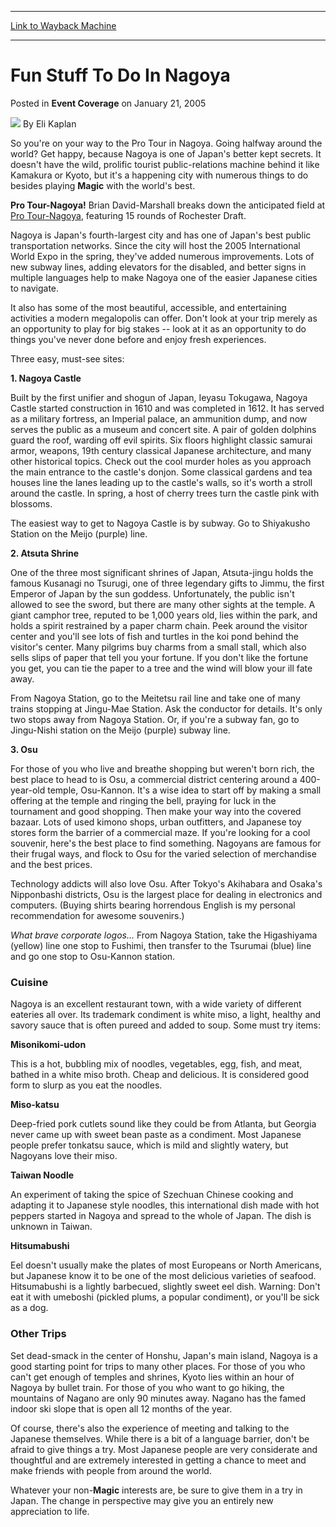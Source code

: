 
---
[Link to Wayback Machine](https://web.archive.org/web/20220118202036/https://magic.wizards.com/en/articles/archive/event-coverage/fun-stuff-do-nagoya-2005-01-21)

[_metadata_:author]:- "Eli Kaplan"
[_metadata_:description]:- "So you're on your way to the Pro Tour in Nagoya. Going halfway around the world? Get happy, because Nagoya is one of Japan's better kept secrets. It doesn't have the wild, prolific tourist public-relations machine behind it like Kamakura or Kyoto, but it's a happening city with numerous things to do besides playing Magic with the world's best. Pro Tour-Nagoya! Brian"
[_metadata_:generator]:- "Drupal 7 (http://drupal.org)"
[_metadata_:node]:- "545206"
[_metadata_:publish_date]:- "2005-01-21"
[_metadata_:source]:- "div-main-content"
[_metadata_:title]:- "Fun Stuff To Do In Nagoya"
[_metadata_:wayback_capture_timestamp]:- "2022-01-18 20:20:36"
[_metadata_:wayback_raw_url]:- "https://web.archive.org/web/20220118202036id_/https://magic.wizards.com/en/articles/archive/event-coverage/fun-stuff-do-nagoya-2005-01-21"
[_metadata_:wayback_url]:- "https://magic.wizards.com/en/articles/archive/event-coverage/fun-stuff-do-nagoya-2005-01-21"
---


Fun Stuff To Do In Nagoya
=========================



 Posted in **Event Coverage**
 on January 21, 2005 






![](https://media.magic.wizards.com/styles/auth_small/public/generic-avatar-150_133.png)
By Eli Kaplan












So you're on your way to the Pro Tour in Nagoya. Going halfway around the world? Get happy, because Nagoya is one of Japan's better kept secrets. It doesn't have the wild, prolific tourist public-relations machine behind it like Kamakura or Kyoto, but it's a happening city with numerous things to do besides playing **Magic** with the world's best.


**Pro Tour-Nagoya!**
 Brian David-Marshall breaks down the anticipated field at [Pro Tour-Nagoya](http://archive.wizards.com/Magic/Magazine/Article.aspx?x=mtgevent/ptnag05/preview), featuring 15 rounds of Rochester Draft.



Nagoya is Japan's fourth-largest city and has one of Japan's best public transportation networks. Since the city will host the 2005 International World Expo in the spring, they've added numerous improvements. Lots of new subway lines, adding elevators for the disabled, and better signs in multiple languages help to make Nagoya one of the easier Japanese cities to navigate.


It also has some of the most beautiful, accessible, and entertaining activities a modern megalopolis can offer. Don't look at your trip merely as an opportunity to play for big stakes -- look at it as an opportunity to do things you've never done before and enjoy fresh experiences.


Three easy, must-see sites:


**1. Nagoya Castle**  

Built by the first unifier and shogun of Japan, Ieyasu Tokugawa, Nagoya Castle started construction in 1610 and was completed in 1612. It has served as a military fortress, an Imperial palace, an ammunition dump, and now serves the public as a museum and concert site. A pair of golden dolphins guard the roof, warding off evil spirits. Six floors highlight classic samurai armor, weapons, 19th century classical Japanese architecture, and many other historical topics. Check out the cool murder holes as you approach the main entrance to the castle's donjon. Some classical gardens and tea houses line the lanes leading up to the castle's walls, so it's worth a stroll around the castle. In spring, a host of cherry trees turn the castle pink with blossoms. 


The easiest way to get to Nagoya Castle is by subway. Go to Shiyakusho Station on the Meijo (purple) line.


**2. Atsuta Shrine**  

One of the three most significant shrines of Japan, Atsuta-jingu holds the famous Kusanagi no Tsurugi, one of three legendary gifts to Jimmu, the first Emperor of Japan by the sun goddess. Unfortunately, the public isn't allowed to see the sword, but there are many other sights at the temple. A giant camphor tree, reputed to be 1,000 years old, lies within the park, and holds a spirit restrained by a paper charm chain. Peek around the visitor center and you'll see lots of fish and turtles in the koi pond behind the visitor's center. Many pilgrims buy charms from a small stall, which also sells slips of paper that tell you your fortune. If you don't like the fortune you get, you can tie the paper to a tree and the wind will blow your ill fate away.  

From Nagoya Station, go to the Meitetsu rail line and take one of many trains stopping at Jingu-Mae Station. Ask the conductor for details. It's only two stops away from Nagoya Station. Or, if you're a subway fan, go to Jingu-Nishi station on the Meijo (purple) subway line.


**3. Osu**  

For those of you who live and breathe shopping but weren't born rich, the best place to head to is Osu, a commercial district centering around a 400-year-old temple, Osu-Kannon. It's a wise idea to start off by making a small offering at the temple and ringing the bell, praying for luck in the tournament and good shopping. Then make your way into the covered bazaar. Lots of used kimono shops, urban outfitters, and Japanese toy stores form the barrier of a commercial maze. If you're looking for a cool souvenir, here's the best place to find something. Nagoyans are famous for their frugal ways, and flock to Osu for the varied selection of merchandise and the best prices.


Technology addicts will also love Osu. After Tokyo's Akihabara and Osaka's Nipponbashi districts, Osu is the largest place for dealing in electronics and computers. (Buying shirts bearing horrendous English is my personal recommendation for awesome souvenirs.)


  
*What brave corporate logos…*
From Nagoya Station, take the Higashiyama (yellow) line one stop to Fushimi, then transfer to the Tsurumai (blue) line and go one stop to Osu-Kannon station.


### Cuisine


Nagoya is an excellent restaurant town, with a wide variety of different eateries all over. Its trademark condiment is white miso, a light, healthy and savory sauce that is often pureed and added to soup. Some must try items:


**Misonikomi-udon**  

This is a hot, bubbling mix of noodles, vegetables, egg, fish, and meat, bathed in a white miso broth. Cheap and delicious. It is considered good form to slurp as you eat the noodles.


**Miso-katsu**   

Deep-fried pork cutlets sound like they could be from Atlanta, but Georgia never came up with sweet bean paste as a condiment. Most Japanese people prefer tonkatsu sauce, which is mild and slightly watery, but Nagoyans love their miso.


**Taiwan Noodle**  

An experiment of taking the spice of Szechuan Chinese cooking and adapting it to Japanese style noodles, this international dish made with hot peppers started in Nagoya and spread to the whole of Japan. The dish is unknown in Taiwan.


**Hitsumabushi**  

Eel doesn't usually make the plates of most Europeans or North Americans, but Japanese know it to be one of the most delicious varieties of seafood. Hitsumabushi is a lightly barbecued, slightly sweet eel dish. Warning: Don't eat it with umeboshi (pickled plums, a popular condiment), or you'll be sick as a dog.


### Other Trips


Set dead-smack in the center of Honshu, Japan's main island, Nagoya is a good starting point for trips to many other places. For those of you who can't get enough of temples and shrines, Kyoto lies within an hour of Nagoya by bullet train. For those of you who want to go hiking, the mountains of Nagano are only 90 minutes away. Nagano has the famed indoor ski slope that is open all 12 months of the year.


Of course, there's also the experience of meeting and talking to the Japanese themselves. While there is a bit of a language barrier, don't be afraid to give things a try. Most Japanese people are very considerate and thoughtful and are extremely interested in getting a chance to meet and make friends with people from around the world.


Whatever your non-**Magic** interests are, be sure to give them in a try in Japan. The change in perspective may give you an entirely new appreciation to life.








